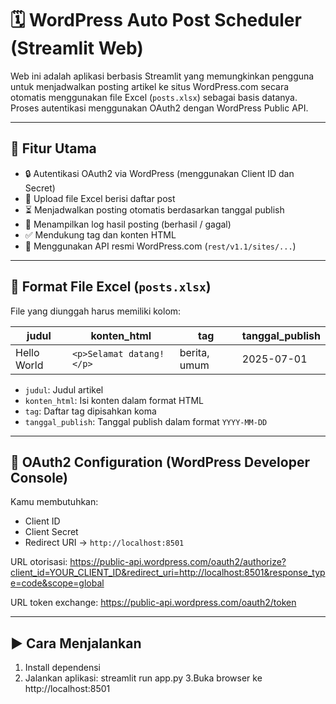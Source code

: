 # 🗓️ WordPress Auto Post Scheduler (Streamlit Web)

Web ini adalah aplikasi berbasis Streamlit yang memungkinkan pengguna untuk menjadwalkan posting artikel ke situs WordPress.com secara otomatis menggunakan file Excel (`posts.xlsx`) sebagai basis datanya. Proses autentikasi menggunakan OAuth2 dengan WordPress Public API.

---

## 🚀 Fitur Utama

- 🔒 Autentikasi OAuth2 via WordPress (menggunakan Client ID dan Secret)
- 📂 Upload file Excel berisi daftar post
- ⏳ Menjadwalkan posting otomatis berdasarkan tanggal publish
- 💬 Menampilkan log hasil posting (berhasil / gagal)
- ✅ Mendukung tag dan konten HTML
- 🔗 Menggunakan API resmi WordPress.com (`rest/v1.1/sites/...`)

---

## 📁 Format File Excel (`posts.xlsx`)

File yang diunggah harus memiliki kolom:

| judul             | konten_html                  | tag              | tanggal_publish |
|------------------|------------------------------|------------------|-----------------|
| Hello World       | `<p>Selamat datang!</p>`     | berita, umum     | 2025-07-01      |

- `judul`: Judul artikel
- `konten_html`: Isi konten dalam format HTML
- `tag`: Daftar tag dipisahkan koma
- `tanggal_publish`: Tanggal publish dalam format `YYYY-MM-DD`

---

## 🔐 OAuth2 Configuration (WordPress Developer Console)

Kamu membutuhkan:
- Client ID
- Client Secret
- Redirect URI → `http://localhost:8501`

URL otorisasi:
https://public-api.wordpress.com/oauth2/authorize?client_id=YOUR_CLIENT_ID&redirect_uri=http://localhost:8501&response_type=code&scope=global

URL token exchange:
https://public-api.wordpress.com/oauth2/token


---

## ▶️ Cara Menjalankan

1. Install dependensi
2. Jalankan aplikasi: streamlit run app.py
3.Buka browser ke http://localhost:8501

